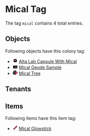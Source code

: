 # Mical Tag

The tag `mical` contains 4 total entries.

## Objects

Following objects have this colony tag:

- <img src="https://raw.githubusercontent.com/Ceterai/Enternia/main/objects/alta/lab/capsules/ct_capsule_red_icon.png" alt="Alta Lab Capsule With Mical icon" loading="lazy" height=16px width="auto" /> [Alta Lab Capsule With Mical](https://ceterai.github.io/MyEnternia/Wiki/AltaLabCapsuleWithMical)
- <img src="https://raw.githubusercontent.com/Ceterai/Enternia/main/objects/alta/eds/decorative/table/icon.png" alt="Mical Geode Sample icon" loading="lazy" height=16px width="auto" /> [Mical Geode Sample](https://ceterai.github.io/MyEnternia/Wiki/MicalGeodeSample)
- <img src="https://raw.githubusercontent.com/Ceterai/Enternia/main/objects/alta/special/plants/trees/ct_mical_tree.png" alt="Mical Tree icon" loading="lazy" height=16px width="auto" /> [Mical Tree](https://ceterai.github.io/MyEnternia/Wiki/MicalTree)

## Tenants

## Items

Following items have this item tag:

- <img src="https://raw.githubusercontent.com/Ceterai/Enternia/main/items/active/alta/glowsticks/mical.png" alt="Mical Glowstick icon" loading="lazy" height=16px width="auto" /> [Mical Glowstick](https://ceterai.github.io/MyEnternia/Wiki/MicalGlowstick)
